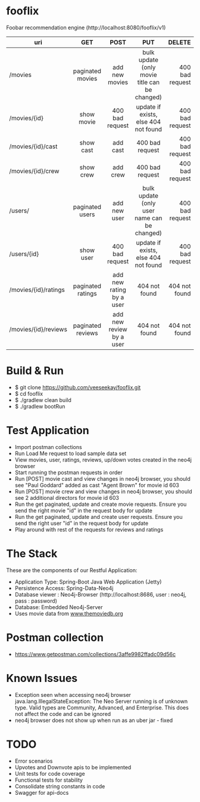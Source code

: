 # fooflix
Foobar recommendation engine (http://localhost:8080/fooflix/v1)

uri | GET | POST | PUT | DELETE
--- | :---: | :----: | :---: | ------:
/movies | paginated movies | add new movies | bulk update (only movie title can be changed) | 400 bad request
/movies/{id} | show movie | 400 bad request | update if exists, else 404 not found | 400 bad request
/movies/{id}/cast | show cast | add cast | 400 bad request | 400 bad request
/movies/{id}/crew | show crew | add crew | 400 bad request | 400 bad request
/users/ | paginated users | add new user | bulk update (only user name can be changed) | 400 bad request
/users/{id} | show user | 400 bad request | update if exists, else 404 not found | 400 bad request
/movies/{id}/ratings | paginated ratings | add new rating by a user | 404 not found | 404 not found
/movies/{id}/reviews | paginated reviews | add new review by a user | 404 not found | 404 not found

# Build & Run

* $ git clone https://github.com/veeseekay/fooflix.git
* $ cd fooflix
* $ ./gradlew clean build
* $ ./gradlew bootRun

# Test Application

* Import postman collections
* Run Load Me request to load sample data set
* View movies, user, ratings, reviews, up/down votes created in the neo4j browser
* Start running the postman requests in order
* Run [POST] movie cast and view changes in neo4j browser, you should see "Paul Goddard" added as cast "Agent Brown" for movie id 603
* Run [POST] movie crew and view changes in neo4j browser, you should see 2 additional directors for movie id 603
* Run the get paginated, update and create movie requests. Ensure you send the right movie "id" in the request body for update
* Run the get paginated, update and create user requests. Ensure you send the right user "id" in the request body for update
* Play around with rest of the requests for reviews and ratings

# The Stack
These are the components of our Restful Application:
* Application Type: Spring-Boot Java Web Application (Jetty)
* Persistence Access: Spring-Data-Neo4j
* Database viewer : Neo4j-Browser (http://localhost:8686, user : neo4j, pass : password)
* Database: Embedded Neo4j-Server
* Uses movie data from www.themoviedb.org

# Postman collection
* https://www.getpostman.com/collections/3affe9982ffadc09d56c

# Known Issues
* Exception seen when accessing neo4j browser
java.lang.IllegalStateException: The Neo Server running is of unknown type. Valid types are Community, Advanced, and Enterprise.
This does not affect the code and can be ignored
* neo4j browser does not show up when run as an uber jar - fixed

# TODO
* Error scenarios
* Upvotes and Downvote apis to be implemented
* Unit tests for code coverage
* Functional tests for stability
* Consolidate string constants in code
* Swagger for api-docs